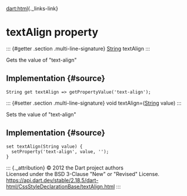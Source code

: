 [dart:html](../../dart-html/dart-html-library){._links-link}

textAlign property
==================

::: {#getter .section .multi-line-signature}
[String](../../dart-core/string-class) textAlign
:::

Gets the value of \"text-align\"

Implementation {#source}
--------------

``` {.language-dart data-language="dart"}
String get textAlign => getPropertyValue('text-align');
```

::: {#setter .section .multi-line-signature}
void textAlign=([String](../../dart-core/string-class) value)
:::

Sets the value of \"text-align\"

Implementation {#source}
--------------

``` {.language-dart data-language="dart"}
set textAlign(String value) {
  setProperty('text-align', value, '');
}
```

::: {._attribution}
© 2012 the Dart project authors\
Licensed under the BSD 3-Clause \"New\" or \"Revised\" License.\
<https://api.dart.dev/stable/2.18.5/dart-html/CssStyleDeclarationBase/textAlign.html>
:::
